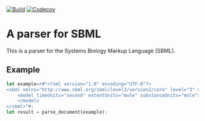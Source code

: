 <!-- [![Crates.io](https://img.shields.io/crates/v/sbml.svg)](https://crates.io/crates/sbml)
[![Documentation](https://docs.rs/sbml/badge.svg)](https://docs.rs/sbml/) -->
[![Build](https://github.com/carraascomj/rust_sbml/workflows/build/badge.svg)](https://github.com/carrascomj/rust_sbml)
[![Codecov](https://codecov.io/github/carrascomj/rust_sbml/coverage.svg?branch=trunk)](https://codecov.io/gh/carrascomj/rust_sbml)

# A parser for SBML
This is a parser for the Systems Biology Markup Language (SBML).

## Example
```rust
let example=r#"<?xml version="1.0" encoding="UTF-8"?>
<sbml xmlns="http://www.sbml.org/sbml/level3/version2/core" level="3" version="2">
    <model timeUnits="second" extentUnits="mole" substanceUnits="mole">
    </model>
</sbml>"#;
let result = parse_document(example);
```
